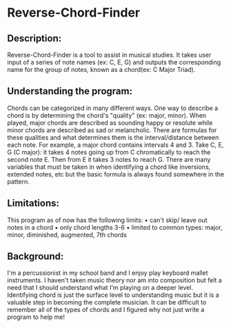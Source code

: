 # Reverse-Chord-Finder
## Description: 
   Reverse-Chord-Finder is a tool to assist in musical studies. 
   It takes user input of a series of note names (ex: C, E, G) and outputs the corresponding name for the group of notes, known as a chord(ex: C Major Triad).

## Understanding the program:
   Chords can be categorized in many different ways.
   One way to describe a chord is by determining the chord's "quality" (ex: major, minor).
   When played, major chords are described as sounding happy or resolute while minor chords are described as sad or melancholic.
   There are formulas for these qualities and what determines them is the interval/distance between each note.
   For example, a major chord contains intervals 4 and 3.
   Take C, E, G (C major): it takes 4 notes going up from C chromatically to reach the second note E. Then from E it takes 3 notes to reach G.
   There are many variables that must be taken in when identifying a chord like inversions, extended notes, etc but the basic formula is always found somewhere in the pattern.

## Limitations:
   This program as of now has the following limits:
      • can't skip/ leave out notes in a chord
      • only chord lengths 3-6
      • limited to common types: major, minor, diminished, augmented, 7th chords

## Background:
   I'm a percussionist in my school band and I enjoy play keyboard mallet instruments. 
   I haven't taken music theory nor am into composition but felt a need that I should understand what I'm playing on a deeper level.
   Identifying chord is just the surface level to understanding music but it is a valuable step in becoming the complete musician.
   It can be difficult to remember all of the types of chords and I figured why not just write a program to help me!
